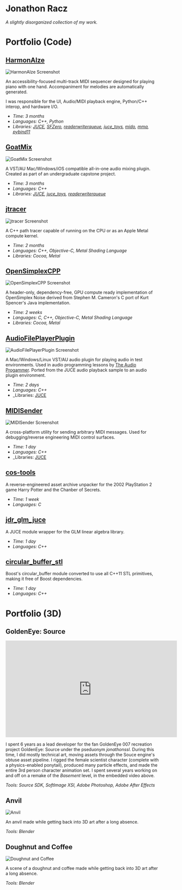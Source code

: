 # Jonathon Racz

_A slightly disorganized collection of my work._

# Portfolio (Code)

## [HarmonAIze](https://github.com/jonathonracz/harmonaize)

![HarmonAIze Screenshot](https://github.com/jonathonracz/harmonaize/blob/master/app/Design/screenshot.png?raw=true)

An accessibility-focused multi-track MIDI sequencer designed for playing piano with one hand. Accompaniment for melodies are automatically generated.

I was responsible for the UI, Audio/MIDI playback engine, Python/C++ interop, and hardware I/O.

- _Time: 3 months_
- _Languages: C++, Python_
- _Libraries: [JUCE](https://github.com/juce-framework/JUCE), [SFZero](https://github.com/jonathonracz/SFZeroModule), [readerwriterqueue](https://github.com/cameron314/readerwriterqueue), [juce_toys](https://github.com/jcredland/juce-toys), [mido](https://github.com/olemb/mido), [mma](https://github.com/infojunkie/mma), [pybind11](https://github.com/pybind/pybind11)_

## [GoatMix](https://github.com/jonathonracz/GoatMix)

![GoatMix Screenshot](https://github.com/jonathonracz/GoatMix/blob/master/Design/Screenshots/Gain.png?raw=true)

A VST/AU Mac/Windows/iOS compatible all-in-one audio mixing plugin. Created as part of an undergraduate capstone project.

- _Time: 3 months_
- _Languages: C++_
- _Libraries: [JUCE](https://github.com/juce-framework/JUCE), [juce_toys](https://github.com/jcredland/juce-toys), [readerwriterqueue](https://github.com/cameron314/readerwriterqueue)_

## [jtracer](https://github.com/jonathonracz/jtracer)

![jtracer Screenshot](https://github.com/jonathonracz/jtracer/blob/master/screenshot.png?raw=true)

A C++ path tracer capable of running on the CPU or as an Apple Metal compute kernel.

- _Time: 2 months_
- _Languages: C++, Objective-C, Metal Shading Language_
- _Libraries: Cocoa, Metal_

## [OpenSimplexCPP](https://github.com/jonathonracz/OpenSimplexCPP)

![OpenSimplexCPP Screenshot](https://github.com/jonathonracz/OpenSimplexCPP/blob/master/examples/screenshot.png?raw=true)

A header-only, dependency-free, GPU compute ready implementation of OpenSimplex Noise derived from Stephen M. Cameron's C port of Kurt Spencer's Java implementation.

- _Time: 2 weeks_
- _Languages: C, C++, Objective-C, Metal Shading Language_
- _Libraries: Cocoa, Metal_

## [AudioFilePlayerPlugin](https://github.com/jonathonracz/AudioFilePlayerPlugin)

![AudioFilePlayerPlugin Screenshot](https://github.com/jonathonracz/AudioFilePlayer/blob/master/AudioFilePlayerScreenshot.png?raw=true)

A Mac/Windows/Linux VST/AU audio plugin for playing audio in test environments. Used in audio programming lessons by [The Audio Progammer](https://youtu.be/YwSonmLAAzI?t=390). Ported from the JUCE audio playback sample to an audio plugin environment.

- _Time: 2 days_
- _Languages: C++_
- _Libraries: [JUCE](https://juce.com/)

## [MIDISender](https://github.com/jonathonracz/MIDISender)

![MIDISender Screenshot](https://github.com/jonathonracz/MIDISender/blob/master/MIDISenderScreenshot.png?raw=true)

A cross-platform utility for sending arbitrary MIDI messages. Used for debugging/reverse engineering MIDI control surfaces.

- _Time: 1 day_
- _Languages: C++_
- _Libraries: [JUCE](https://github.com/juce-framework/JUCE)

## [cos-tools](https://github.com/jonathonracz/cos-tools)

A reverse-engineered asset archive unpacker for the 2002 PlayStation 2 game Harry Potter and the Chanber of Secrets.

- _Time: 1 week_
- _Languages: C_

## [jdr_glm_juce](https://github.com/jonathonracz/jdr_glm_juce)

A JUCE module wrapper for the GLM linear algebra library.

- _Time: 1 day_
- _Languages: C++_

## [circular_buffer_stl](https://github.com/jonathonracz/circular_buffer_stl)

Boost's circular_buffer module converted to use all C++11 STL primitives, making it free of Boost dependencies.

- _Time: 1 day_
- _Languages: C++_

# Portfolio (3D)

## GoldenEye: Source

<iframe frameborder="0" height="315" src="https://www.youtube.com/embed/9dXj1w9cmtM" width="560"></iframe>

I spent 6 years as a lead developer for the fan GoldenEye 007 recreation project GoldenEye: Source under the pseduonym _jonathonssl_. During this time, I did mostly technical art, moving assets through the Souce engine's obtuse asset pipeline. I rigged the female scientist character (complete with a physics-enabled ponytail), produced many particle effects, and made the entire 3rd person character animation set. I spent several years working on and off on a remake of the _Basement_ level, in the embedded video above.

_Tools: Source SDK, SoftImage XSI, Adobe Photoshop, Adobe After Effects_

## Anvil

![Anvil](anvil.png)

An anvil made while getting back into 3D art after a long absence.

_Tools: Blender_

## Doughnut and Coffee

![Doughnut and Coffee](doughnut_coffee.png)

A scene of a doughnut and coffee made while getting back into 3D art after a long absence.

_Tools: Blender_
